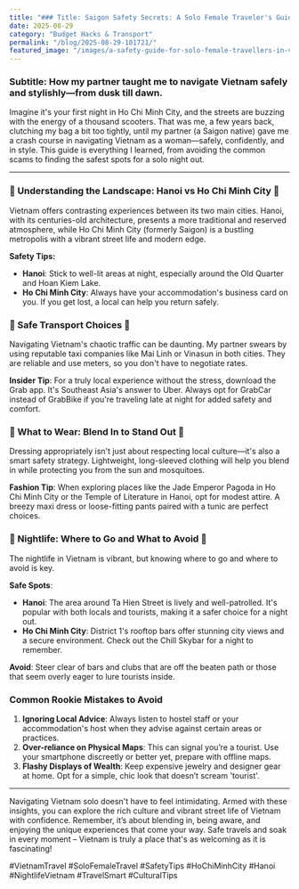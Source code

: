 ```yaml
---
title: "### Title: Saigon Safety Secrets: A Solo Female Traveler's Guide"
date: 2025-08-29
category: "Budget Hacks & Transport"
permalink: "/blog/2025-08-29-101721/"
featured_image: "/images/a-safety-guide-for-solo-female-travellers-in-vietnam-101719.jpg"
---
```


### Subtitle: How my partner taught me to navigate Vietnam safely and stylishly—from dusk till dawn.

Imagine it's your first night in Ho Chi Minh City, and the streets are buzzing with the energy of a thousand scooters. That was me, a few years back, clutching my bag a bit too tightly, until my partner (a Saigon native) gave me a crash course in navigating Vietnam as a woman—safely, confidently, and in style. This guide is everything I learned, from avoiding the common scams to finding the safest spots for a solo night out.

---

### 🌆 Understanding the Landscape: Hanoi vs Ho Chi Minh City 🌆

Vietnam offers contrasting experiences between its two main cities. Hanoi, with its centuries-old architecture, presents a more traditional and reserved atmosphere, while Ho Chi Minh City (formerly Saigon) is a bustling metropolis with a vibrant street life and modern edge.

**Safety Tips:**
- **Hanoi**: Stick to well-lit areas at night, especially around the Old Quarter and Hoan Kiem Lake.
- **Ho Chi Minh City**: Always have your accommodation's business card on you. If you get lost, a local can help you return safely.

### 🚖 Safe Transport Choices 🚖

Navigating Vietnam's chaotic traffic can be daunting. My partner swears by using reputable taxi companies like Mai Linh or Vinasun in both cities. They are reliable and use meters, so you don't have to negotiate rates.

**Insider Tip**: For a truly local experience without the stress, download the Grab app. It's Southeast Asia's answer to Uber. Always opt for GrabCar instead of GrabBike if you're traveling late at night for added safety and comfort.

### 🎒 What to Wear: Blend In to Stand Out 🎒

Dressing appropriately isn't just about respecting local culture—it's also a smart safety strategy. Lightweight, long-sleeved clothing will help you blend in while protecting you from the sun and mosquitoes.

**Fashion Tip**: When exploring places like the Jade Emperor Pagoda in Ho Chi Minh City or the Temple of Literature in Hanoi, opt for modest attire. A breezy maxi dress or loose-fitting pants paired with a tunic are perfect choices.

### 🌙 Nightlife: Where to Go and What to Avoid 🌙

The nightlife in Vietnam is vibrant, but knowing where to go and where to avoid is key. 

**Safe Spots**:
- **Hanoi**: The area around Ta Hien Street is lively and well-patrolled. It's popular with both locals and tourists, making it a safer choice for a night out.
- **Ho Chi Minh City**: District 1's rooftop bars offer stunning city views and a secure environment. Check out the Chill Skybar for a night to remember.

**Avoid**: Steer clear of bars and clubs that are off the beaten path or those that seem overly eager to lure tourists inside.

### Common Rookie Mistakes to Avoid

1. **Ignoring Local Advice**: Always listen to hostel staff or your accommodation's host when they advise against certain areas or practices.
2. **Over-reliance on Physical Maps**: This can signal you’re a tourist. Use your smartphone discreetly or better yet, prepare with offline maps.
3. **Flashy Displays of Wealth**: Keep expensive jewelry and designer gear at home. Opt for a simple, chic look that doesn’t scream 'tourist'.

---

Navigating Vietnam solo doesn't have to feel intimidating. Armed with these insights, you can explore the rich culture and vibrant street life of Vietnam with confidence. Remember, it’s about blending in, being aware, and enjoying the unique experiences that come your way. Safe travels and soak in every moment – Vietnam is truly a place that's as welcoming as it is fascinating!

#VietnamTravel #SoloFemaleTravel #SafetyTips #HoChiMinhCity #Hanoi #NightlifeVietnam #TravelSmart #CulturalTips